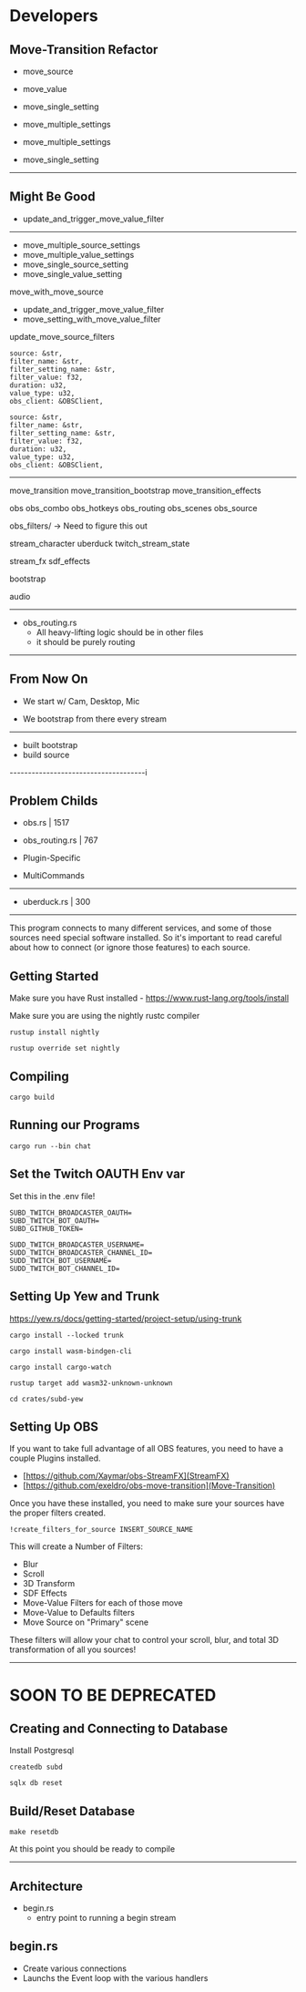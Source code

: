 # Developers

## Move-Transition Refactor

- move_source
- move_value

- move_single_setting
- move_multiple_settings

- move_multiple_settings
- move_single_setting

-----

## Might Be Good

- update_and_trigger_move_value_filter

----

- move_multiple_source_settings
- move_multiple_value_settings
- move_single_source_setting
- move_single_value_setting

move_with_move_source

- update_and_trigger_move_value_filter
- move_setting_with_move_value_filter

update_move_source_filters

    source: &str,
    filter_name: &str,
    filter_setting_name: &str,
    filter_value: f32,
    duration: u32,
    value_type: u32,
    obs_client: &OBSClient,

    source: &str,
    filter_name: &str,
    filter_setting_name: &str,
    filter_value: f32,
    duration: u32,
    value_type: u32,
    obs_client: &OBSClient,
---

move_transition
move_transition_bootstrap
move_transition_effects

obs
obs_combo
obs_hotkeys
obs_routing
obs_scenes
obs_source

obs_filters/
    -> Need to figure this out

stream_character
uberduck
twitch_stream_state


stream_fx
sdf_effects

bootstrap

audio

----

- obs_routing.rs
    - All heavy-lifting logic should be in other files
    - it should be purely routing

------------------------

## From Now On

- We start w/ Cam, Desktop, Mic

- We bootstrap from there every stream

----

- built bootstrap
- build source



-------------------------------------i

## Problem Childs

- obs.rs         | 1517
- obs_routing.rs | 767

- Plugin-Specific
- MultiCommands

----------------------------------

- uberduck.rs    | 300

---------------------------------------------------

This program connects to many different services, and some of those sources need
special software installed. So it's important to read careful about how to
connect (or ignore those features) to each source.

## Getting Started

Make sure you have Rust installed
    - https://www.rust-lang.org/tools/install

Make sure you are using the nightly rustc compiler

```
rustup install nightly

rustup override set nightly
```

## Compiling


```
cargo build
```

## Running our Programs

```
cargo run --bin chat
```

## Set the Twitch OAUTH Env var

Set this in the .env file!

```
SUBD_TWITCH_BROADCASTER_OAUTH=
SUBD_TWITCH_BOT_OAUTH=
SUBD_GITHUB_TOKEN=

SUDD_TWITCH_BROADCASTER_USERNAME=
SUDD_TWITCH_BROADCASTER_CHANNEL_ID=
SUDD_TWITCH_BOT_USERNAME=
SUDD_TWITCH_BOT_CHANNEL_ID=
```

## Setting Up Yew and Trunk

https://yew.rs/docs/getting-started/project-setup/using-trunk

```
cargo install --locked trunk

cargo install wasm-bindgen-cli

cargo install cargo-watch

rustup target add wasm32-unknown-unknown
```

```
cd crates/subd-yew
```

## Setting Up OBS

If you want to take full advantage of all OBS features, you need to have a
couple Plugins installed.

- [https://github.com/Xaymar/obs-StreamFX](StreamFX)
- [https://github.com/exeldro/obs-move-transition](Move-Transition)

Once you have these installed, you need to make sure your sources have the
proper filters created.

```
!create_filters_for_source INSERT_SOURCE_NAME
```

This will create a Number of Filters:

- Blur
- Scroll
- 3D Transform
- SDF Effects
- Move-Value Filters for each of those move
- Move-Value to Defaults filters
- Move Source on "Primary" scene

These filters will allow your chat to control your scroll, blur, and total 3D
transformation of all you sources!

---

# SOON TO BE DEPRECATED

## Creating and Connecting to Database

Install Postgresql

```
createdb subd
```

```
sqlx db reset
```

## Build/Reset Database

```
make resetdb
```

At this point you should be ready to compile


----

## Architecture

- begin.rs
    - entry point to running a begin stream

## begin.rs

- Create various connections
- Launchs the Event loop with the various handlers
